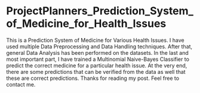 # ProjectPlanners_Prediction_System_of_Medicine_for_Health_Issues
This is a Prediction System of Medicine for Various Health Issues. I have used multiple Data Preprocessing and Data Handling techniques.
After that, general Data Analysis has been performed on the datasets.
In the last and most important part, I have trained a Multinomial Naive-Bayes Classifier to predict the correct medicine for a particular health issue.
At the very end, there are some predictions that can be verified from the data as well that these are correct predictions.
Thanks for reading my post.
Feel free to contact me.
